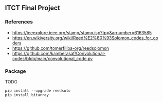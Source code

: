 
## ITCT Final Project

### References
* https://ieeexplore.ieee.org/stamp/stamp.jsp?tp=&arnumber=6163585
* https://en.wikiversity.org/wiki/Reed%E2%80%93Solomon_codes_for_coders
* https://github.com/tomerfiliba-org/reedsolomon
* https://github.com/kamberasaf/Convolutional-codes/blob/main/convolutional_code.py
### Package

TODO 
```
pip install --upgrade reedsolo
pip install bitarray
```